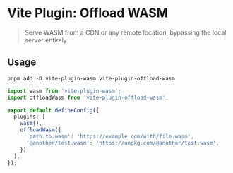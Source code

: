 # Vite Plugin: Offload WASM

> Serve WASM from a CDN or any remote location, bypassing the local server entirely

## Usage

`pnpm add -D vite-plugin-wasm vite-plugin-offload-wasm`

```ts
import wasm from 'vite-plugin-wasm';
import offloadWasm from 'vite-plugin-offload-wasm';

export default defineConfig({
  plugins: [
    wasm(),
    offloadWasm({
      'path.to.wasm': 'https://example.com/with/file.wasm',
      '@another/test.wasm': 'https://unpkg.com/@another/test.wasm',
    }),
  ],
});
```
